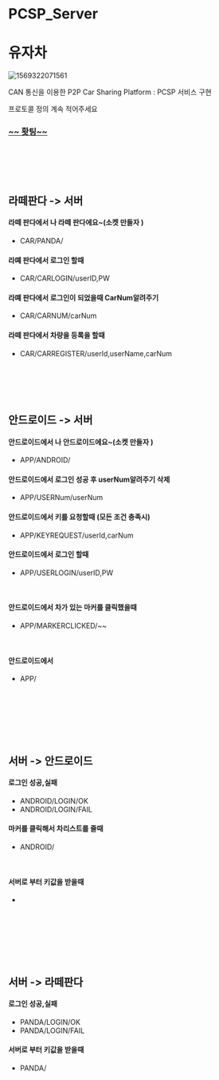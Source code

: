 # PCSP_Server
# 유자차

![1569322071561](https://user-images.githubusercontent.com/39547788/65505491-4d39af00-df04-11e9-8e66-4bf1507395d2.png)

CAN 통신을 이용한 P2P Car Sharing Platform : PCSP 서비스 구현

프로토콜 정의 계속 적어주세요

 <h3> <u>~~ 홧팅~~</u></h3>

<br><br>

<br>



## 라떼판다 -> 서버 

#### 라떼 판다에서 나 라떼 판다에요~(소켓 만들자 )

- CAR/PANDA/
  <br>
#### 라뗴 판다에서 로그인 할때

- CAR/CARLOGIN/userID,PW
  <br>
  
#### 라뗴 판다에서 로그인이 되었을때 CarNum알려주기

- CAR/CARNUM/carNum
  <br>

#### 라떼 판다에서 차량을 등록을 할때 

- CAR/CARREGISTER/userId,userName,carNum



<br><br>

<br>

## 안드로이드 -> 서버

#### 안드로이드에서 나 안드로이드에요~(소켓 만들자 )

- APP/ANDROID/
  <br>

#### 안드로이드에서 로그인 성공 후 userNum알려주기 __삭제__

- APP/USERNum/userNum
  <br>

#### 안드로이드에서 키를 요청할때 (모든 조건 충족시) 

- APP/KEYREQUEST/userId,carNum
  <br>

#### 안드로이드에서 로그인 할때

- APP/USERLOGIN/userID,PW

<br>

#### 안드로이드에서 차가 있는 마커를 클릭했을때 

- APP/MARKERCLICKED/~~

<br>

#### 안드로이드에서 

- APP/

<br>





<br><br>

<br>



## 서버 -> 안드로이드

#### 로그인 성공,실패

- ANDROID/LOGIN/OK
- ANDROID/LOGIN/FAIL
  <br>

#### 마커를 클릭해서 차리스트를 줄때 

- ANDROID/

<br>

#### 서버로 부터 키값을 받을때

- 

<br>



<br><br>

<br>

## 서버 -> 라떼판다

#### 로그인 성공,실패

- PANDA/LOGIN/OK
- PANDA/LOGIN/FAIL
  <br>

#### 서버로 부터 키값을 받을때

- PANDA/

<br>



<br><br><br>
